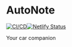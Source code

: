 # AutoNote 
[![CI/CD](https://github.com/noriban/AutoNote/actions/workflows/android.yml/badge.svg?branch=main)](https://github.com/noriban/AutoNote/actions/workflows/android.yml)[![Netlify Status](https://api.netlify.com/api/v1/badges/a20d817c-0fbc-4491-bf3e-2a348faa62ef/deploy-status)](https://app.netlify.com/sites/autonote/deploys)<br>

Your car companion